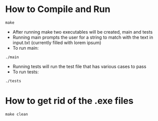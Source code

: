# How to Compile and Run
```
make
```
+ After running make two executables will be created, main and tests
+ Running main prompts the user for a string to match with the text in input.txt (currently filled with lorem ipsum)
+ To run main:
```
./main
```
+ Running tests will run the test file that has various cases to pass
+ To run tests:
```
./tests
```
# How to get rid of the .exe files
```
make clean
```
